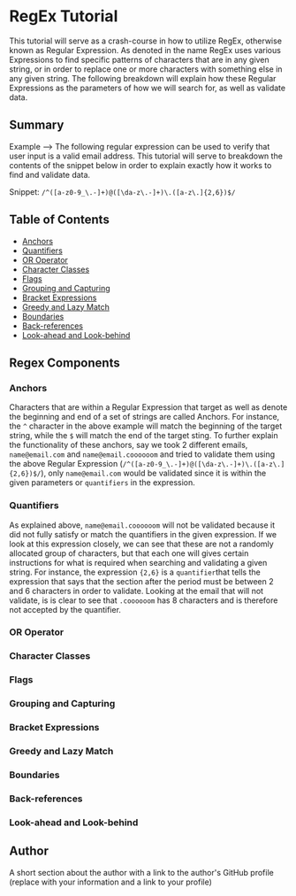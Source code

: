 # RegEx Tutorial

This tutorial will serve as a crash-course in how to utilize RegEx, otherwise known as Regular Expression. As denoted in the name RegEx uses various Expressions to find specific patterns of characters that are in any given string, or in order to replace one or more characters with something else in any given string. The following breakdown will explain how these Regular Expressions as the parameters of how we will search for, as well as validate data.

## Summary

Example --> The following regular expression can be used to verify that user input is a valid email address. This tutorial will serve to breakdown the contents of the snippet below in order to explain exactly how it works to find and validate data.

Snippet:  `/^([a-z0-9_\.-]+)@([\da-z\.-]+)\.([a-z\.]{2,6})$/`

## Table of Contents

- [Anchors](#anchors)
- [Quantifiers](#quantifiers)
- [OR Operator](#or-operator)
- [Character Classes](#character-classes)
- [Flags](#flags)
- [Grouping and Capturing](#grouping-and-capturing)
- [Bracket Expressions](#bracket-expressions)
- [Greedy and Lazy Match](#greedy-and-lazy-match)
- [Boundaries](#boundaries)
- [Back-references](#back-references)
- [Look-ahead and Look-behind](#look-ahead-and-look-behind)

## Regex Components

### Anchors
Characters that are within a Regular Expression that target as well as denote the beginning and end of a set of strings are called Anchors. For instance, the `^` character in the above example will match the beginning of the target string, while the `$` will match the end of the target sting. To further explain the functionality of these anchors, say we took 2 different emails, `name@email.com` and `name@email.coooooom` and tried to validate them using the above Regular Expression (`/^([a-z0-9_\.-]+)@([\da-z\.-]+)\.([a-z\.]{2,6})$/`), only `name@email.com` would be validated since it is within the given parameters or `quantifiers` in the expression.

### Quantifiers
As explained above, `name@email.coooooom` will not be validated because it did not fully satisfy or match the quantifiers in the given expression. If we look at this expression closely, we can see that these are not a randomly allocated group of characters, but that each one will gives certain instructions for what is required when searching and validating a given string. For instance, the expression `{2,6}` is a `quantifier`that tells the expression that says that the section after the period must be between 2 and 6 characters in order to validate. Looking at the email that will not validate, is is clear to see that `.coooooom` has 8 characters and is therefore not accepted by the quantifier.

### OR Operator

### Character Classes

### Flags

### Grouping and Capturing

### Bracket Expressions

### Greedy and Lazy Match

### Boundaries

### Back-references

### Look-ahead and Look-behind

## Author

A short section about the author with a link to the author's GitHub profile (replace with your information and a link to your profile)
